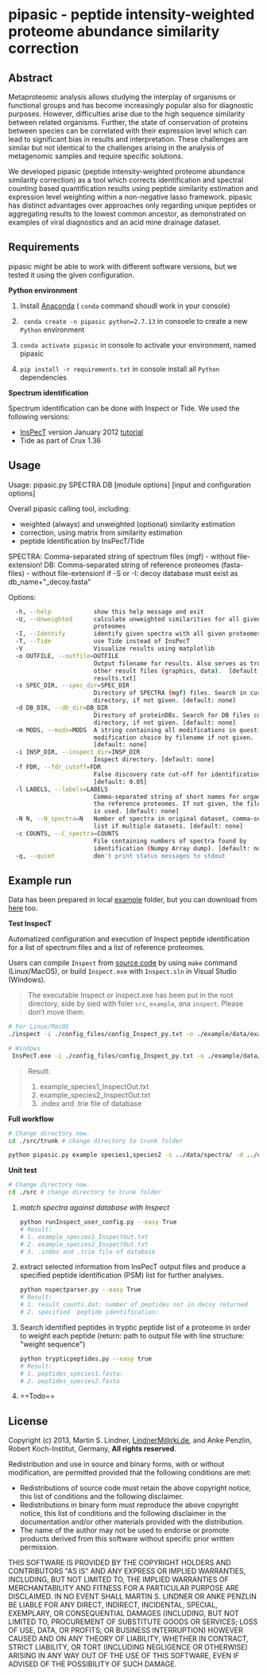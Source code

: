 # pipasic - peptide intensity-weighted proteome abundance similarity correction

## Abstract

Metaproteomic analysis allows studying the interplay of organisms or functional  groups and has become increasingly popular also for diagnostic purposes.  However, difficulties arise due to the high sequence similarity between related organisms. Further, the state of conservation of proteins between species can 
be correlated with their expression level which can lead to significant bias in  results and interpretation. These challenges are similar but not identical to  the challenges arising in the analysis of metagenomic samples and require  specific solutions. 

We developed pipasic (peptide intensity-weighted proteome abundance similarity  correction) as a tool which corrects identification and spectral counting based  quantification results using peptide similarity estimation and expression level  weighting within a non-negative lasso framework. pipasic has distinct advantages  over approaches only regarding unique peptides or aggregating results to the  lowest common ancestor, as demonstrated on examples of viral diagnostics and an  acid mine drainage dataset.

## Requirements

pipasic might be able to work with different software versions, but we tested  it using the given configuration.

**Python environment**

1. Install [Anaconda](https://docs.anaconda.com/anaconda/install/) ( `conda` command shoudl work in your console)

2. ` conda create -n pipasic python=2.7.13` in consoele to create a new `Python` environment

3. `conda activate pipasic`  in console to activate your environment, named pipasic

4. `pip install -r requirements.txt` in console install all `Python` dependencies

   

**Spectrum identification**

Spectrum identification can be done with Inspect or Tide. We used the following
versions:

- [InsPecT](./inspect) version January 2012 [tutorial](http://proteomics.ucsd.edu/Software/Inspect/InspectDocs/InspectTutorial.pdf)
- Tide as part of Crux 1.36


## Usage

Usage: pipasic.py SPECTRA DB [module options] [input and configuration options]

Overall pipasic calling tool, including:
- weighted (always) and unweighted (optional) similarity estimation
- correction, using matrix from similarity estimation
- peptide Identification by InsPecT/Tide

SPECTRA: Comma-separated string of spectrum files (mgf) - without file-extension!
DB:      Comma-separated string of reference proteomes (fasta-files) - without file-extension!
         if -S or -I: decoy database must exist as db_name+"_decoy.fasta"

Options:

```bash
  -h, --help            show this help message and exit
  -U, --Unweighted      calculate unweighted similarities for all given
                        proteomes
  -I, --Identify        identify given spectra with all given proteomes
  -T, --Tide            use Tide instead of InsPecT
  -V                    Visualize results using matplotlib
  -o OUTFILE, --outfile=OUTFILE
                        Output filename for results. Also serves as trunk for
                        other result files (graphics, data).  [default:
                        results.txt]
  -s SPEC_DIR, --spec_dir=SPEC_DIR
                        Directory of SPECTRA (mgf) files. Search in current
                        directory, if not given. [default: none]
  -d DB_DIR, --db_dir=DB_DIR
                        Directory of proteinDBs. Search for DB files current
                        directory, if not given. [default: none]
  -m MODS, --mods=MODS  A string containing all modifications in question,
                        modification choice by filename if not given.
                        [default: none]
  -i INSP_DIR, --inspect_dir=INSP_DIR
                        Inspect directory. [default: none]
  -f FDR, --fdr_cutoff=FDR
                        False discovery rate cut-off for identification lists.
                        [default: 0.05]
  -l LABELS, --labels=LABELS
                        Comma-separated string of short names for organisms in
                        the reference proteomes. If not given, the file name
                        is used. [default: none]
  -N N, --N_spectra=N   Number of spectra in original dataset, comma-separated
                        list if multiple datasets. [default: none]
  -c COUNTS, --C_spectra=COUNTS
                        File containing numbers of spectra found by
                        identification (Numpy Array dump). [default: none]
  -q, --quiet           don't print status messages to stdout
```



## Example run

Data has been prepared in local [example](./example) folder, but you can download from [here](https://sourceforge.net/projects/pipasic/files/example.tar.gz/download) too.

**Test InspecT**

Automatized configuration and execution of Inspect peptide identification for  a list of spectrum files and a list of reference proteomes.

Users can compile `Inspect` from [source code](./inspect) by using `make` command (Linux/MacOS), or build `Inspect.exe` with `Inspect.sln` in Visual Studio (Windows). 

> The executable Inspect or Inspect.exe has been put in the root directory, side by sied with foler `src`,  `example`, ana `inspect`. Please don’t move them.

```bash
# For Linux/MacOS
./inspect -i ./config_files/config_Inspect_py.txt -o ./example/data/example_species2_InspectOut.txt -r ./inspect/
```

```bash
# Windows
 InsPecT.exe -i ./config_files/config_Inspect_py.txt -o ./example/data/example_species2_InspectOut.txt -r ./inspect/
```

> Result:
>
> 1. example_species1_InspectOut.txt
> 2. example_species2_InspectOut.txt
> 3. .index and .trie file of database

**Full workflow**

```bash
# Change directory now.
cd ./src/trunk # change directory to trunk folder
```

```bash
python pipasic.py example species1,species2 -s ../data/spectra/ -d ../data/reference/ -I -i ./inspect/ -o ../result/output -V
```

**Unit test**

```bash
# Change directory now.
cd ./src # change directory to trunk folder
```

1. *match spectra against database with Inspect* 

   ```bash
   python runInspect_user_config.py --easy True
   # Result: 
   # 1. example_species1_InspectOut.txt
   # 2. example_species2_InspectOut.txt
   # 3. .index and .trie file of database
   ```

2. extract selected information from InsPecT output files and produce a specified  peptide identification (PSM) list for further analyses.

   ```bash
   python nspectparser.py --easy True 
   # Result:
   # 1. result_counts.dat: number of peptides not in decoy returned
   # 2. specified  peptide identification: 
   ```

   

3. Search identified peptides in tryptic peptide list of a proteome in order  to weight each peptide  (return: path to output file with line structure: "weight sequence")

   ```bash
   python trypticpeptides.py --easy true
   # Result:
   # 1. peptides_species1.fasta:
   # 2. peptides_species2.fasta
   ```

4. ==Todo==

## License

Copyright (c) 2013, Martin S. Lindner, LindnerM@rki.de, and Anke Penzlin, Robert Koch-Institut, Germany,
**All rights reserved**.

Redistribution and use in source and binary forms, with or without
modification, are permitted provided that the following conditions are met: 

- Redistributions of source code must retain the above copyright
        notice, this list of conditions and the following disclaimer.
-  Redistributions in binary form must reproduce the above copyright notice, this list of conditions and the following disclaimer in the documentation and/or other materials provided with the distribution.
-  The name of the author may not be used to endorse or promote products  derived from this software without specific prior written permission.

THIS SOFTWARE IS PROVIDED BY THE COPYRIGHT HOLDERS AND CONTRIBUTORS "AS IS" AND ANY EXPRESS OR IMPLIED WARRANTIES, INCLUDING, BUT NOT LIMITED TO, THE IMPLIED WARRANTIES OF MERCHANTABILITY AND FITNESS FOR A PARTICULAR PURPOSE ARE DISCLAIMED. IN NO EVENT SHALL MARTIN S. LINDNER OR ANKE PENZLIN BE LIABLE FOR ANY DIRECT, INDIRECT, INCIDENTAL, SPECIAL, EXEMPLARY, OR CONSEQUENTIAL DAMAGES (INCLUDING, BUT NOT LIMITED TO, PROCUREMENT OF SUBSTITUTE GOODS OR SERVICES; LOSS OF USE, DATA, OR PROFITS; OR BUSINESS INTERRUPTION) HOWEVER CAUSED AND ON ANY THEORY OF LIABILITY, WHETHER IN CONTRACT, STRICT LIABILITY, OR TORT (INCLUDING NEGLIGENCE OR OTHERWISE) ARISING IN ANY WAY OUT OF THE USE OF THIS SOFTWARE, EVEN IF ADVISED OF THE POSSIBILITY OF SUCH DAMAGE.